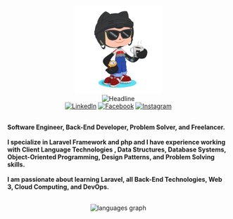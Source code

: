 <div>
    <div align=center>
        <img src="https://raw.githubusercontent.com/AhmedFathyDev/AhmedFathyDev/main/GitHub.png" alt="GitHub Octocat Drinking a Cup of Coffee" height="200">
    </div>
    <div align=center>
        <img src="https://readme-typing-svg.herokuapp.com?color=%236FDA44&size=32&center=true&vCenter=true&width=600&height=50&lines=Hi+there+I'm+Abdelrahman;Software+Engineer;Back-End+Developer" alt="Headline" />
    </div>
    <div align=center>
        <a href="https://www.linkedin.com/in/abdelrahman-elalfy-6798ab266"><img src="https://img.shields.io/badge/Linkedin-0077b5?style=flat&logo=linkedin" alt="LinkedIn"/></a>
        <a href="https://www.facebook.com/Abdelrahman.elalfy.898"><img src="https://img.shields.io/badge/Facebook-1877F2?style=flat&logo=facebook" alt="Facebook"/></a>
        <a href="https://www.instagram.com/abdelrahman_el.alfy"><img src="https://img.shields.io/badge/Instagram-E4405F?style=flat&logo=instagram" alt="Instagram"/></a>
            <div align=left>
        <br>
        <p>
            <strong>
                Software Engineer, Back-End Developer, Problem Solver, and Freelancer.<br><br>
                I specialize in Laravel Framework and php and I have experience working with Client Language Technologies , Data Structures, Database Systems, Object-Oriented Programming, Design Patterns, and Problem Solving skills.<br><br>
                I am passionate about learning Laravel, all Back-End Technologies, Web 3, Cloud Computing, and DevOps.<br><br>
            </strong>
        </p>
    </div>
 </div>
<p><div align="center">
    <img src="https://github-readme-stats.vercel.app/api/top-langs?username=abdoalfy&locale=en&hide_title=false&layout=compact&card_width=320&langs_count=5&theme=dracula&hide_border=false" height="150" alt="languages graph"/></p>
</div>

